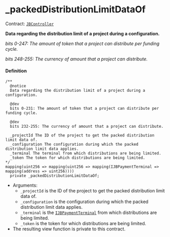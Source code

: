 # _packedDistributionLimitDataOf

Contract: [`JBController`](/api/contracts/or-controllers/jbcontroller/README.md)​‌

**Data regarding the distribution limit of a project during a configuration.**

_bits 0-247: The amount of token that a project can distribute per funding cycle._

_bits 248-255: The currency of amount that a project can distribute._

#### Definition

```
/**
  @notice
  Data regarding the distribution limit of a project during a configuration.

  @dev
  bits 0-231: The amount of token that a project can distribute per funding cycle.

  @dev
  bits 232-255: The currency of amount that a project can distribute.

  _projectId The ID of the project to get the packed distribution limit data of.
  _configuration The configuration during which the packed distribution limit data applies.
  _terminal The terminal from which distributions are being limited.
  _token The token for which distributions are being limited.
*/
mapping(uint256 => mapping(uint256 => mapping(IJBPaymentTerminal => mapping(address => uint256))))
  private _packedDistributionLimitDataOf;
```

* Arguments:
  * `_projectId` is the ID of the project to get the packed distribution limit data of.
  * `_configuration` is the configuration during which the packed distribution limit data applies.
  * `_terminal` is the [`IJBPaymentTerminal`](/api/interfaces/ijbpaymentterminal.md) from which distributions are being limited.
  * `_token` is the token for which distributions are being limited.
* The resulting view function is private to this contract.
